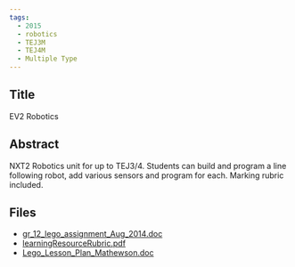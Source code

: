 ```yaml
---
tags:
  - 2015
  - robotics
  - TEJ3M
  - TEJ4M
  - Multiple Type
---
```

    
## Title

 EV2 Robotics

## Abstract

NXT2 Robotics unit for up to TEJ3/4. Students can build and program a line following robot, add various sensors and program for each. Marking rubric included.

## Files

- [gr_12_lego_assignment_Aug_2014.doc](resources/2015/Ian_Mathewson/gr_12_lego_assignment_Aug_2014.doc)
- [learningResourceRubric.pdf](resources/2015/Ian_Mathewson/learningResourceRubric.pdf)
- [Lego_Lesson_Plan_Mathewson.doc](resources/2015/Ian_Mathewson/Lego_Lesson_Plan_Mathewson.doc)
